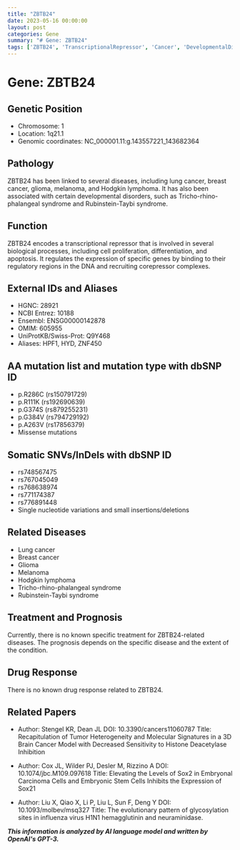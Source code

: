 ```yaml
---
title: "ZBTB24"
date: 2023-05-16 00:00:00
layout: post
categories: Gene
summary: "# Gene: ZBTB24"
tags: ['ZBTB24', 'TranscriptionalRepressor', 'Cancer', 'DevelopmentalDisorders', 'Mutation', 'Disease', 'Prognosis', 'DrugResponse']
---
```


# Gene: ZBTB24

## Genetic Position
- Chromosome: 1
- Location: 1q21.1
- Genomic coordinates: NC_000001.11:g.143557221_143682364

## Pathology
ZBTB24 has been linked to several diseases, including lung cancer, breast cancer, glioma, melanoma, and Hodgkin lymphoma. It has also been associated with certain developmental disorders, such as Tricho-rhino-phalangeal syndrome and Rubinstein-Taybi syndrome.

## Function
ZBTB24 encodes a transcriptional repressor that is involved in several biological processes, including cell proliferation, differentiation, and apoptosis. It regulates the expression of specific genes by binding to their regulatory regions in the DNA and recruiting corepressor complexes.

## External IDs and Aliases
- HGNC: 28921
- NCBI Entrez: 10188
- Ensembl: ENSG00000142878
- OMIM: 605955
- UniProtKB/Swiss-Prot: Q9Y468
- Aliases: HPF1, HYD, ZNF450

## AA mutation list and mutation type with dbSNP ID
- p.R286C (rs150791729)
- p.R111K (rs192690639)
- p.G374S (rs879255231)
- p.G384V (rs794729192)
- p.A263V (rs17856379)
- Missense mutations

## Somatic SNVs/InDels with dbSNP ID
- rs748567475
- rs767045049
- rs768638974
- rs771174387
- rs776891448
- Single nucleotide variations and small insertions/deletions

## Related Diseases
- Lung cancer
- Breast cancer
- Glioma
- Melanoma
- Hodgkin lymphoma
- Tricho-rhino-phalangeal syndrome
- Rubinstein-Taybi syndrome

## Treatment and Prognosis
Currently, there is no known specific treatment for ZBTB24-related diseases. The prognosis depends on the specific disease and the extent of the condition.

## Drug Response
There is no known drug response related to ZBTB24.

## Related Papers
- Author: Stengel KR, Dean JL
  DOI: 10.3390/cancers11060787
  Title: Recapitulation of Tumor Heterogeneity and Molecular Signatures in a 3D Brain Cancer Model with Decreased Sensitivity to Histone Deacetylase Inhibition
  
- Author: Cox JL, Wilder PJ, Desler M, Rizzino A
  DOI: 10.1074/jbc.M109.097618
  Title: Elevating the Levels of Sox2 in Embryonal Carcinoma Cells and Embryonic Stem Cells Inhibits the Expression of Sox21
  
- Author: Liu X, Qiao X, Li P, Liu L, Sun F, Deng Y
  DOI: 10.1093/molbev/msq327
  Title: The evolutionary pattern of glycosylation sites in influenza virus H1N1 hemagglutinin and neuraminidase.

**_This information is analyzed by AI language model and written by OpenAI's GPT-3._**
